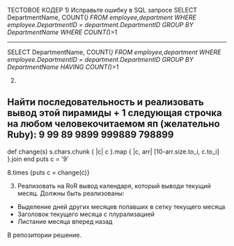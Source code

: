 ТЕСТОВОЕ КОДЕР
1)
Исправьте ошибку в SQL запросе
SELECT DepartmentName, COUNT(*) 
FROM employee,department 
WHERE employee.DepartmentID = department.DepartmentID 
GROUP BY DepartmentName
WHERE COUNT(*)>1

-------

SELECT DepartmentName, COUNT(*) 
FROM employee,department 
WHERE employee.DepartmentID = department.DepartmentID 
GROUP BY DepartmentName
HAVING COUNT(*)>1

2)
Найти последовательность и реализовать вывод этой пирамиды + 1 следующая строчка на любом человекочитаемом яп (желательно Ruby):
9
99
89
9899
999889
798899
---------

def change(s)
  s.chars.chunk { |c| c }.map { |c, arr| [10-arr.size.to_i, c.to_i] }.join
end
puts c = '9'

8.times {puts c = change(c)}




3) Реализовать на RoR вывод календаря, который выводи текущий месяц.
Должны быть реализованы:
- Выделение дней других месяцев попавших в сетку текущего месяца
- Заголовок текущего месяца с плурализацией
- Листание месяца вперед назад

В репозитории решение.
